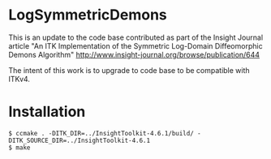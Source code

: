 LogSymmetricDemons
==================


This is an update to the code base contributed as part of the Insight Journal article
"An ITK Implementation of the Symmetric Log-Domain Diffeomorphic Demons Algorithm"
http://www.insight-journal.org/browse/publication/644

The intent of this work is to upgrade to code base to be compatible with ITKv4.

Installation
============
	$ ccmake . -DITK_DIR=../InsightToolkit-4.6.1/build/ -DITK_SOURCE_DIR=../InsightToolkit-4.6.1
	$ make
